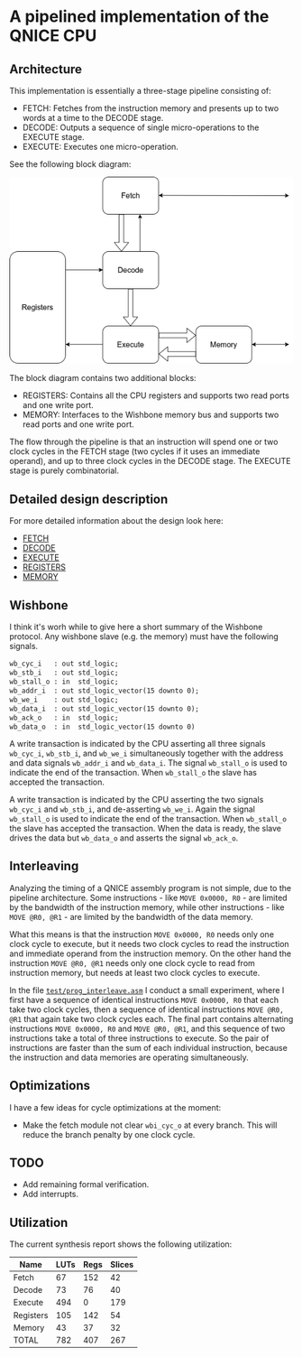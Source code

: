 # A pipelined implementation of the QNICE CPU

## Architecture
This implementation is essentially a three-stage pipeline consisting of:

* FETCH: Fetches from the instruction memory and presents up to two words at a
  time to the DECODE stage.
* DECODE: Outputs a sequence of single micro-operations to the EXECUTE stage.
* EXECUTE: Executes one micro-operation.

See the following block diagram:

![Block Diagram](cpu.png)

The block diagram contains two additional blocks:
* REGISTERS: Contains all the CPU registers and supports two read ports and one
  write port.
* MEMORY: Interfaces to the Wishbone memory bus and supports two read ports and
  one write port.

The flow through the pipeline is that an instruction will spend one or two
clock cycles in the FETCH stage (two cycles if it uses an immediate operand),
and up to three clock cycles in the DECODE stage. The EXECUTE stage is purely
combinatorial.


## Detailed design description
For more detailed information about the design look here:
* [FETCH](../src/fetch/README.md)
* [DECODE](../src/decode/README.md)
* [EXECUTE](../src/execute/README.md)
* [REGISTERS](../src/registers/README.md)
* [MEMORY](../src/memory/README.md)


## Wishbone
I think it's worh while to give here a short summary of the Wishbone protocol.
Any wishbone slave (e.g. the memory) must have the following signals.
```
wb_cyc_i   : out std_logic;
wb_stb_i   : out std_logic;
wb_stall_o : in  std_logic;
wb_addr_i  : out std_logic_vector(15 downto 0);
wb_we_i    : out std_logic;
wb_data_i  : out std_logic_vector(15 downto 0);
wb_ack_o   : in  std_logic;
wb_data_o  : in  std_logic_vector(15 downto 0)
```

A write transaction is indicated by the CPU asserting all three signals
`wb_cyc_i`, `wb_stb_i`, and `wb_we_i` simultaneously together with the address
and data signals `wb_addr_i` and `wb_data_i`. The signal `wb_stall_o` is used
to indicate the end of the transaction. When `wb_stall_o` the slave has accepted
the transaction.

A write transaction is indicated by the CPU asserting the two signals
`wb_cyc_i` and `wb_stb_i`, and de-asserting `wb_we_i`. Again the signal
`wb_stall_o` is used to indicate the end of the transaction. When `wb_stall_o`
the slave has accepted the transaction.  When the data is ready, the slave
drives the data but `wb_data_o` and asserts the signal `wb_ack_o`.


## Interleaving
Analyzing the timing of a QNICE assembly program is not simple, due to the
pipeline architecture. Some instructions - like `MOVE 0x0000, R0` - are limited
by the bandwidth of the instruction memory, while other instructions - like
`MOVE @R0, @R1` - are limited by the bandwidth of the data memory.

What this means is that the instruction `MOVE 0x0000, R0` needs only one clock
cycle to execute, but it needs two clock cycles to read the instruction and
immediate operand from the instruction memory. On the other hand the
instruction `MOVE @R0, @R1` needs only one clock cycle to read from instruction
memory, but needs at least two clock cycles to execute.

In the file [`test/prog_interleave.asm`](../test/prog_interleave.asm) I conduct a
small experiment, where I first have a sequence of identical instructions `MOVE
0x0000, R0` that each take two clock cycles, then a sequence of identical
instructions `MOVE @R0, @R1` that again take two clock cycles each. The final
part contains alternating instructions `MOVE 0x0000, R0` and `MOVE @R0, @R1`,
and this sequence of two instructions take a total of three instructions to
execute. So the pair of instructions are faster than the sum of each individual
instruction, because the instruction and data memories are operating
simultaneously.


## Optimizations
I have a few ideas for cycle optimizations at the moment:
* Make the fetch module not clear `wbi_cyc_o` at every branch. This will reduce
  the branch penalty by one clock cycle.


## TODO
* Add remaining formal verification.
* Add interrupts.


## Utilization

The current synthesis report shows the following utilization:

|   Name    | LUTs | Regs | Slices |
| --------- | ---- | ---- | ------ |
| Fetch     |   67 |  152 |    42  |
| Decode    |   73 |   76 |    40  |
| Execute   |  494 |    0 |   179  |
| Registers |  105 |  142 |    54  |
| Memory    |   43 |   37 |    32  |
| TOTAL     |  782 |  407 |   267  |


